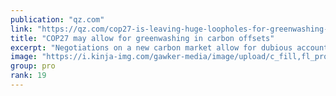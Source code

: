 ```yaml
---
publication: "qz.com"
link: "https://qz.com/cop27-is-leaving-huge-loopholes-for-greenwashing-1849800189/amp"
title: "COP27 may allow for greenwashing in carbon offsets"
excerpt: "Negotiations on a new carbon market allow for dubious accounting and lack transparency"
image: "https://i.kinja-img.com/gawker-media/image/upload/c_fill,fl_progressive,g_center,h_180,q_80,w_320/8250c6f841b693b4990648e8dff17e5b.png"
group: pro
rank: 19
---
```

